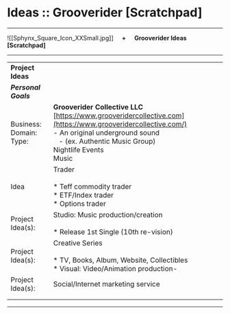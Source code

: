 # Ideas :: Grooverider [Scratchpad]

* * *

![[Sphynx_Square_Icon_XXSmall.jpg]]     **+**     **Grooverider Ideas \[Scratchpad\]**

* * *

|  |  |
| ---- | ---- |
| **Project Ideas** |  |
| _**Personal Goals**_ |  |
| Business:<br>Domain:<br>Type: | **Grooverider Collective LLC**<br>[https://www.grooveridercollective.com](https://www.grooveridercollective.com/)<br>\- An original underground sound<br>   - (ex. Authentic Music Group)<br>Nightlife Events<br>Music |
| Idea | Trader<br><br>* Teff commodity trader<br>* ETF/Index trader<br>* Options trader |
| Project Idea(s): | Studio: Music production/creation<br><br>* Release 1st Single (10th re-vision) |
| Project Idea(s): | Creative Series<br><br>* TV, Books, Album, Website, Collectibles<br>* Visual: Video/Animation production\- |
| Project Idea(s): | Social/Internet marketing service |
|  |  |
|  |  |

* * *

